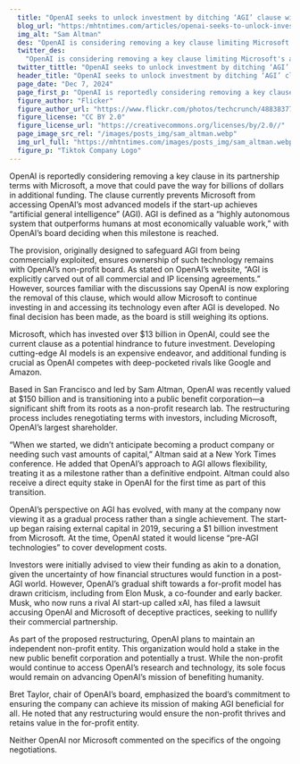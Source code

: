 ```yaml
---
  title: "OpenAI seeks to unlock investment by ditching ‘AGI’ clause with Microsoft"
  blog_url: "https:/mhtntimes.com/articles/openai-seeks-to-unlock-investment-by-ditching-agi-clause-with-microsoft"
  img_alt: "Sam Altman"
  des: "OpenAI is considering removing a key clause limiting Microsoft's access to AGI technology, as the AI giant restructures to secure billions in funding and transitions into a public benefit corporation."
  twitter_des:
    "OpenAI is considering removing a key clause limiting Microsoft's access to AGI technology, as the AI giant restructures to secure billions in funding and transitions into a public benefit corporation."
  twitter_tittle: "OpenAI seeks to unlock investment by ditching ‘AGI’ clause with Microsoft"
  header_title: "OpenAI seeks to unlock investment by ditching ‘AGI’ clause with Microsoft"
  page_date: "Dec 7, 2024"
  page_first_p: "OpenAI is reportedly considering removing a key clause in its partnership terms with Microsoft, a move that could pave the way for billions of dollars in additional funding. The clause currently prevents Microsoft from accessing OpenAI’s most advanced models if the start-up achieves “artificial general intelligence” (AGI). AGI is defined as a “highly autonomous system that outperforms humans at most economically valuable work,” with OpenAI’s board deciding when this milestone is reached."
  figure_author: "Flicker"
  figure_author_url: "https://www.flickr.com/photos/techcrunch/48838377432"
  figure_license: "CC BY 2.0"
  figure_license_url: "https://creativecommons.org/licenses/by/2.0//"
  page_image_src_rel: "/images/posts_img/sam_altman.webp"
  img_url_full: "https://mhtntimes.com/images/posts_img/sam_altman.webp"
  figure_p: "Tiktok Company Logo"
---
```


OpenAI is reportedly considering removing a key clause in its partnership terms with Microsoft, a move that could pave the way for billions of dollars in additional funding. The clause currently prevents Microsoft from accessing OpenAI’s most advanced models if the start-up achieves “artificial general intelligence” (AGI). AGI is defined as a “highly autonomous system that outperforms humans at most economically valuable work,” with OpenAI’s board deciding when this milestone is reached.

The provision, originally designed to safeguard AGI from being commercially exploited, ensures ownership of such technology remains with OpenAI’s non-profit board. As stated on OpenAI’s website, “AGI is explicitly carved out of all commercial and IP licensing agreements.” However, sources familiar with the discussions say OpenAI is now exploring the removal of this clause, which would allow Microsoft to continue investing in and accessing its technology even after AGI is developed. No final decision has been made, as the board is still weighing its options.

Microsoft, which has invested over $13 billion in OpenAI, could see the current clause as a potential hindrance to future investment. Developing cutting-edge AI models is an expensive endeavor, and additional funding is crucial as OpenAI competes with deep-pocketed rivals like Google and Amazon.

Based in San Francisco and led by Sam Altman, OpenAI was recently valued at $150 billion and is transitioning into a public benefit corporation—a significant shift from its roots as a non-profit research lab. The restructuring process includes renegotiating terms with investors, including Microsoft, OpenAI’s largest shareholder.

“When we started, we didn’t anticipate becoming a product company or needing such vast amounts of capital,” Altman said at a New York Times conference. He added that OpenAI’s approach to AGI allows flexibility, treating it as a milestone rather than a definitive endpoint. Altman could also receive a direct equity stake in OpenAI for the first time as part of this transition.

OpenAI’s perspective on AGI has evolved, with many at the company now viewing it as a gradual process rather than a single achievement. The start-up began raising external capital in 2019, securing a $1 billion investment from Microsoft. At the time, OpenAI stated it would license “pre-AGI technologies” to cover development costs.

Investors were initially advised to view their funding as akin to a donation, given the uncertainty of how financial structures would function in a post-AGI world. However, OpenAI’s gradual shift towards a for-profit model has drawn criticism, including from Elon Musk, a co-founder and early backer. Musk, who now runs a rival AI start-up called xAI, has filed a lawsuit accusing OpenAI and Microsoft of deceptive practices, seeking to nullify their commercial partnership.

As part of the proposed restructuring, OpenAI plans to maintain an independent non-profit entity. This organization would hold a stake in the new public benefit corporation and potentially a trust. While the non-profit would continue to access OpenAI’s research and technology, its sole focus would remain on advancing OpenAI’s mission of benefiting humanity.

Bret Taylor, chair of OpenAI’s board, emphasized the board’s commitment to ensuring the company can achieve its mission of making AGI beneficial for all. He noted that any restructuring would ensure the non-profit thrives and retains value in the for-profit entity.

Neither OpenAI nor Microsoft commented on the specifics of the ongoing negotiations.
